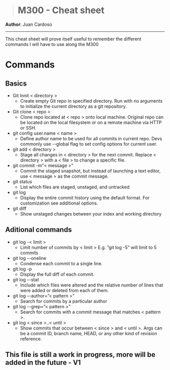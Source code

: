 > # **M300**  - Cheat sheet

**Author**: Juan Cardoso

---

This cheat sheet will prove itself useful to remember the different commands I will have to use along the M300

# Commands

## Basics

- Git Innit < directory >
  - Create empty Git repo in specified directory. Run with no arguments to initialize the current directory as a git repository.
- Git clone < repo >
  - Clone repo located at < repo > onto local machine. Original repo can be located on the local filesystem or on a remote machine via HTTP or SSH.
- git config user.name < name >
  - Define author name to be used for all commits in current repo. Devs commonly use --global flag to set config options for current user.
- git add < directory >
  - Stage all changes in < directory > for the next commit. Replace < directory > with a < file > to change a specific file.
- git commit -m"< message >"
  - Commit the staged snapshot, but instead of launching a text editor, use < message > as the commit message.
- git status
  - List which files are staged, unstaged, and untracked
- git log
  - Display the entire commit history using the default format. For customization see additional options.
- git diff
  - Show unstaged changes between your index and working directory

## Aditional commands

- git log -< limit >
  - Limit number of commits by < limit > E.g. ”git log -5” will limit to 5 commits
- git log --oneline
  - Condense each commit to a single line.
- git log -p
  - Display the full diff of each commit.
- git log --stat    
  - Include which files were altered and the relative number of lines that were added or deleted from each of them.
- git log --author=”< pattern >”
  - Search for commits by a particular author
- git log --grep=”< pattern >”
  - Search for commits with a commit message that matches < pattern >.
- git log < since >..< until >
  - Show commits that occur between < since > and < until >. Args can be a commit ID, branch name, HEAD, or any other kind of revision reference.

## **This file is still a work in progress, more will be added in the future** - V1
  
